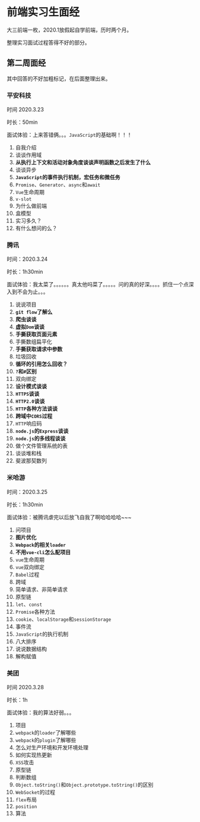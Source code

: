 # 前端实习生面经

大三前端一枚，2020.1放假起自学前端，历时两个月。

整理实习面试过程答得不好的部分。

## 第二周面经

其中回答的不好加粗标记，在后面整理出来。

### 平安科技

时间 2020.3.23

时长：50min

面试体验：上来答错俩。。。`JavaScript`的基础啊！！！

1. 自我介绍
2. 谈谈作用域
3. **从执行上下文和活动对象角度谈谈声明函数之后发生了什么**
4. 谈谈异步
5. **`JavaScript`的事件执行机制，宏任务和微任务**
6. `Promise`、`Generator`、`async`和`await`
7. `Vue`生命周期
8. `v-slot`
9. 为什么做前端
10. 盒模型
11. 实习多久？
12. 有什么想问的么？

### 腾讯

时间：2020.3.24

时长：1h30min

面试体验：我太菜了。。。。。。真太他吗菜了。。。。。问的真的好深。。。。抓住一个点深入到不会为止。。。

1. 说说项目
2. **`git flow`了解么**
3. **爬虫谈谈**
4. **虚拟`Dom`谈谈**
5. **手撕获取页面元素**
6. 手撕数组扁平化
7. **手撕获取请求中参数**
8. 垃圾回收
9. **循环的引用怎么回收？**
10. **`?`和`#`区别**
11. 双向绑定
12. **设计模式谈谈**
13. **`HTTPS`谈谈**
14. **`HTTP2.0`谈谈**
15. **`HTTP`各种方法谈谈**
16. **跨域中`CORS`过程**
17. `HTTP`响应码
18. **`node.js`的`Express`谈谈**
19. **`node.js`的多线程谈谈**
20. 做个文件管理系统的表
21. 谈谈堆和栈
22. 斐波那契数列

### 米哈游

时间：2020.3.25

时长：1h30min

面试体验：被腾讯虐完以后放飞自我了啊哈哈哈哈~~~

1. 问项目
2. **图片优化**
3. **`Webpack`的相关`loader`**
4. **不用`vue-cli`怎么配项目**
5. `vue`生命周期
6. `vue`双向绑定
7. `Babel`过程
8. 跨域
9. 简单请求、非简单请求
10. 原型链
11. `let`、`const`
12. `Promise`各种方法
13. `cookie`、`localStorage`和`sessionStorage`
14. 事件流
15. `JavaScript`的执行机制
16. 八大排序
17. 说说数据结构
18. 解构赋值

### 美团

时间 2020.3.28

时长：1h

面试体验：我的算法好弱。。。

1. 项目
2. `webpack`的`loader`了解哪些
3. `webpack`的`plugin`了解哪些
4. 怎么对生产环境和开发环境处理
5. 如何实现热更新
6. `XSS`攻击
7. 原型链
8. 判断数组
9. `Object.toString()`和`Object.prototype.toString()`的区别
10. `WebSocket`的过程
11. `flex`布局
12. `position`
13. 算法